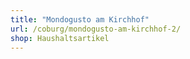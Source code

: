 ```yaml
---
title: "Mondogusto am Kirchhof"
url: /coburg/mondogusto-am-kirchhof-2/
shop: Haushaltsartikel
---
```

